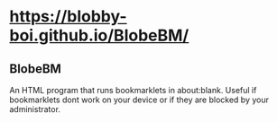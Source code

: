 # https://blobby-boi.github.io/BlobeBM/
## BlobeBM
An HTML program that runs bookmarklets in about:blank.
Useful if bookmarklets dont work on your device or if they are blocked by your administrator.
